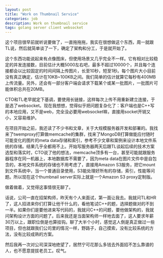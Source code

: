 ```yaml
---
layout: post
title: "Work on Thumbnail Service"
categories: job
description: Work on thumbnail service
tags: golang server client websocket
---
```

这个项目很早前就听说要做了，一直拖拖拖，我实在很想做这个东西，周一就跟TL说，然后就简单谈了一下，确定了架构和分工，于是就开始了。

这个东西功能说起来有点像图床，但使用场景又几乎完全不一样。它有相对比较稳定的并发连接数，目前估计大概5000左右吧，最多不超过10000个，并且每个连接都会以比较固定的时间间隔上传图片，长至10秒，短至1秒。每个图片大小目前没有真正确定，估计在10KB~100KB之间。我们简单的估计就算它每秒有400MB上传流量。另外，还会有一部分客户端会请求下载某个或某一批图片，一批图片可能体积总共在20MB。

CTO和TL老早就定下基调，要使用长链接，这样每次上传不用重新建立连接，于是选了websocket。现在我想想，觉得似乎把问题复杂化了：客户端也是C++写的本地应用，又不是web，完全没必要用websocket嘛，直接用socket开销又小，又容易维护。

在项目开始之前，我还读了不少书和文章，关于大规模服务器开发和部署的。我找来了twemproxy打算做memcache的集群，找来了MongoDB打算做能应付随时可能变化的图片的meta data存储和索引，参考不少文章和案例来设计本地文件系统的存储。结果几乎全都用不上。开始写服务器两天后跟TL谈起后续的技术方案选型和落实时，CTO说了他的想法，memcache顶多有一台，甚至可能就跟服务器程序在同一机器上，本地数据库不需要了，因为meta data在图片文件中是自包含的，本地文件系统的存储也不用考虑了，直接用Amazon S3服务，把它mount到文件系统中，当一个普通目录使用，S3能处理好所有的存储，索引，性能等问题。所以现在这个thumbnail server实际上就是一个Amazon S3 proxy定制版。

做着做着，又觉得这事情很无聊了。

话说，公司一直在招架构师，昨天有个人来面试，第一面让我去。我就问TL和HR了，这人招进来你们打算让他干什么的，看他笔试C++的题，选择题做对的不到一半。如果你们是要他进来写代码的，我就问C++的问题，要他做架构的，我就问架构设计方面的问题了。后来我还是当面架构师一样地去面了，这人要求年薪30万以上，跟职位倒是也算挂钩。聊了大半个小时，感觉这人倒是真正做过一些项目，但也就跟我们公司里的情况一样，野路子，自己摸索，没有比较系统的方法，没有比较成熟的方案。

然后我再一次对公司深深地绝望了，居然宁可花那么多钱去外面招不怎么靠谱的人，也不愿意提拔老员工。叹气。